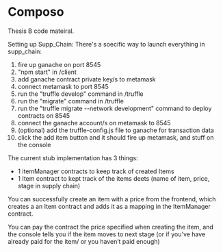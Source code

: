 # Composo

Thesis B code mateiral.

Setting up Supp_Chain:
There's a soecific way to launch everything in supp_chain:
1. fire up ganache on port 8545
2. "npm start" in /client
3. add ganache contract private key/s to metamask
4. connect metamask to port 8545 
5. run the "truffle develop" command in /truffle
6. run the "migrate" command in /truffle
7. run the "truffle migrate --network development" command to deploy contracts on 8545
8. connect the ganache account/s on metamask to 8545
9. (optional) add the truffle-config.js file to ganache for transaction data
10. click the add item button and it should fire up metamask, and stuff on the console


The current stub implementation has 3 things:

- 1 itemManager contracts to keep track of created Items
- 1 Item contract to kept track of the items deets (name of item, price, stage in supply chain)

You can successfully create an item with a price from the frontend, which creates a an Item contract and adds it as a mapping in the ItemManager contract.

You can pay the contract the price specified when creating the item, and the console tells you if the item moves to next stage (or if you've have already paid for the item/ or you haven’t paid enough)
